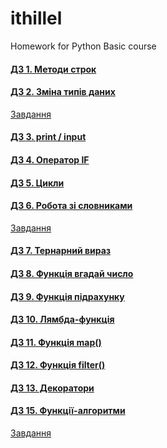 # ithillel

Homework for Python Basic course

#### [ДЗ 1. Методи строк](/python_basic/dz_01.py)

#### [ДЗ 2. Зміна типів даних](/python_basic/dz_02.py)
[Завдання](/python_basic/dz_02.txt)

#### [ДЗ 3. print / input](/python_basic/dz_03.py)

#### [ДЗ 4. Оператор IF](/python_basic/dz_04.py)

#### [ДЗ 5. Цикли](/python_basic/dz_05.py)

#### [ДЗ 6. Робота зі словниками](/python_basic/dz_06.py)
[Завдання](/python_basic/dz_06.txt)

#### [ДЗ 7. Тернарний вираз](/python_basic/dz_07.py)

#### [ДЗ 8. Функція вгадай число](/python_basic/dz_08.py)

#### [ДЗ 9. Функція підрахунку](/python_basic/dz_09.py)

#### [ДЗ 10. Лямбда-функція](/python_basic/dz_10.py)

#### [ДЗ 11. Функція map()](/python_basic/dz_11.py)

#### [ДЗ 12. Функція filter()](/python_basic/dz_12.py)

#### [ДЗ 13. Декоратори](/python_basic/dz_13.py)

#### [ДЗ 15. Функції-алгоритми](/python_basic/dz_15.py)
[Завдання](/python_basic/dz_15.txt)
